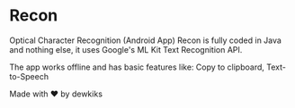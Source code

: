 # Recon
Optical Character Recognition (Android App)
Recon is fully coded in Java and nothing else, it uses Google's ML Kit Text Recognition API.

The app works offline and has basic features like:
Copy to clipboard, Text-to-Speech

Made with ❤️ by dewkiks

